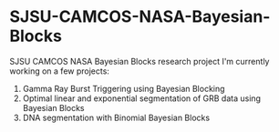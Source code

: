 # SJSU-CAMCOS-NASA-Bayesian-Blocks
SJSU CAMCOS NASA Bayesian Blocks research project
I'm currently working on a few projects:
1) Gamma Ray Burst Triggering using Bayesian Blocking
2) Optimal linear and exponential segmentation of GRB data using Bayesian Blocks
3) DNA segmentation with Binomial Bayesian Blocks
